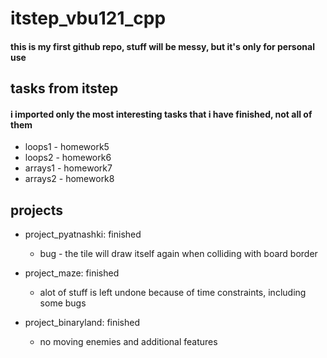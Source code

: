 # itstep_vbu121_cpp

#### this is my first github repo, stuff will be messy, but it's only for personal use

## tasks from itstep
#### i imported only the most interesting tasks that i have finished, not all of them

- loops1 - homework5
- loops2 - homework6
- arrays1 - homework7
- arrays2 - homework8

## projects

- project_pyatnashki: finished
  - bug - the tile will draw itself again when colliding with board border

- project_maze: finished
  - alot of stuff is left undone because of time constraints, including some bugs

- project_binaryland: finished
  -  no moving enemies and additional features
